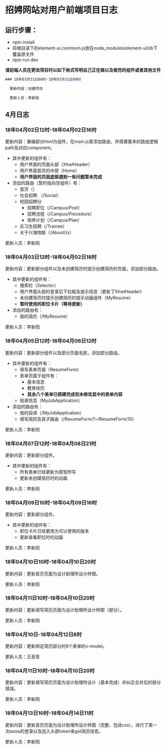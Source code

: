 # 招娉网站对用户前端项目日志
## 运行步骤：
- npm install
- 将根目录下的element-ui.commom.js放在node_modules\element-ui\lib下覆盖原文件
- npm run dev

**请前端人员在更改项目时以如下格式写明自己正在做以及做完的组件或者其他文件**
```markdown
### 18年03月31日08时-18年03月31日09时 
  
  更新内容：创建项目 
  
  更新人员：李新阳
```
## 4月日志
 
 ### 18年04月02日12时-18年04月02日16时 
  
  更新内容：重编部分html为组件，在main.js里添加路由，并搭建基本的路由逻辑path及对应component。
  - 其中更新的组件有：
    + 用户界面的页面头部（XhwlHeader）
    + 用户界面首页的中部（Home）
    + **用户界面的页面底部遇到一些问题暂未完成**
  - 添加的路由（暂时指向空组件）有：
    + 首页（）
    + 社会招聘 （/Social）
    + 校园招聘分
        + 招聘职位（/Campus/Post）
        + 招聘流程（/Campus/Procedure）
        + 培养计划（/Campus/Plan）
    + 实习生招聘（/Trainee）
    + 关于兴海物联（/AboutUs）
  
  更新人员：李新阳
  
  ### 18年04月03日12时-18年04月02日18时 
  
  更新内容：更新部分组件以及未创建简历时提示创建简历的页面，添加部分路由。
  - 其中更新的组件有：
    + 搜索栏（Selector）
    + 用户界面头部的登录后下拉框及提示信息（更新了XhwlHeader）
    + 未创建简历时提示创建简历的提示动画组件（MyResume）
    +  **暂时使用的职位卡片（等待更新）**
  - 添加的路由有：
    + 我的简历（/MyResume）
    
  更新人员：李新阳
  
   ### 18年04月05日12时-18年04月06日12时 
  
  更新内容：更新部分组件以及部分页面毛胚，添加部分路由。
  - 其中更新的组件有：
    + 填写表单页面（ResumeForm）
    + 表单页面子组件有：
       + 基本信息
       + 教育经历
       + **其余八个表单已搭建完成但未修改其中的表单内容**
    + 投递信息（MyJobApplication）
  - 添加的路由有：
    + 我的投递（/MyJobApplication）
    + 填写简历及其子路由（/ResumeForm/1~/ResumeForm/10）
    
  更新人员：李新阳
  
   ### 18年04月07日12时-18年04月08日21时 
	
   更新内容：更新部分组件。
  - 其中更新的组件有：
    + 所有表单已经更新为原型所写
    + 更新未创建简历时的动画
  
    
  更新人员：李新阳
  
   ### 18年04月09日10时-18年04月09日16时 
	
   更新内容：更新部分组件。
  - 其中更新的组件有：
    + 职位卡片已经更改为可以使用的版本
    + 更新查看职位时的动画
  
    
  更新人员：李新阳
  
   ### 18年04月10日10时-18年04月10日20时 
	
   更新内容：更新首页页面为设计助理所设计样图。
  
  更新人员：李新阳
  
   ### 18年04月11日10时-18年04月10日20时 
	
   更新内容：更新填写简历页面为设计助理所设计样图（部分）。
  
  更新人员：李新阳
  
  ### 18年04月10日-18年04月12日8时 
	
  更新内容：更新绑定简历部分的9个表单的v-model。
  
  更新人员：王圣哲
  
   ### 18年04月11日10时-18年04月10日20时 
	
   更新内容：更新填写简历页面为设计助理所设计（基本完成）并纠正合并后的部分错误。
  
  更新人员：李新阳
  
   ### 18年04月13日10时-18年04月14日11时 
	
   更新内容：更新首页页面为设计助理所设计样图（完整、包括css），进行了第一次axios的登录以及加入头部token来get简历信息。
  
  更新人员：李新阳
  

